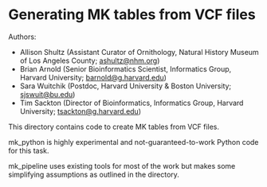 Generating MK tables from VCF files
============

Authors:
* Allison Shultz (Assistant Curator of Ornithology, Natural History Museum of Los Angeles County; ashultz@nhm.org)
* Brian Arnold (Senior Bioinformatics Scientist, Informatics Group, Harvard University; barnold@g.harvard.edu)
* Sara Wuitchik (Postdoc, Harvard University & Boston University; sjswuit@bu.edu)
* Tim Sackton (Director of Bioinformatics, Informatics Group, Harvard University; tsackton@g.harvard.edu)


This directory contains code to create MK tables from VCF files.

mk_python is highly experimental and not-guaranteed-to-work Python code for this task.

mk_pipeline uses existing tools for most of the work but makes some simplifying assumptions as outlined in the directory.